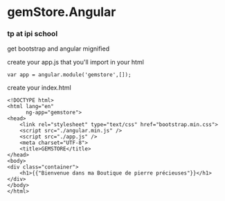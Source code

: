 # gemStore.Angular
### tp at ipi school ###
get bootstrap and angular mignified

create your app.js that you'll import in your html
```
var app = angular.module('gemstore',[]);
```
create your index.html
```
<!DOCTYPE html>
<html lang="en"
      ng-app="gemstore">
<head>
    <link rel="stylesheet" type="text/css" href="bootstrap.min.css">
    <script src="./angular.min.js" />
    <script src="./app.js" />
    <meta charset="UTF-8">
    <title>GEMSTORE</title>
</head>
<body>
<div class="container">
    <h1>{{"Bienvenue dans ma Boutique de pierre précieuses"}}</h1>
</div>
</body>
</html>
```
